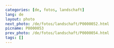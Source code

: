 ```yaml
---
categories: [de, fotos, landschaft]
lang: de
layout: photo
next_photo: /de/fotos/landschaft/P0000052.html
picname: P0000053
prev_photo: /de/fotos/landschaft/P0000054.html
tags: []
---
```

